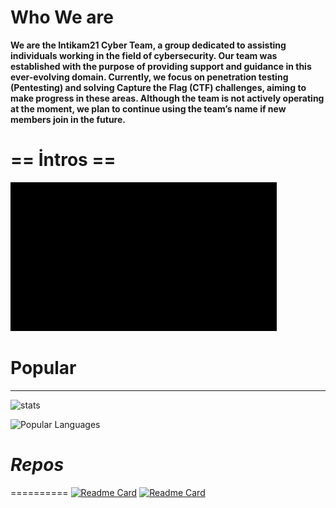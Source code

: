 # Who We are
**We are the Intikam21 Cyber Team, a group dedicated to assisting individuals working in the field of cybersecurity. Our team was established with the purpose of providing support and guidance in this ever-evolving domain.
Currently, we focus on penetration testing (Pentesting) and solving Capture the Flag (CTF) challenges, aiming to make progress in these areas. Although the team is not actively operating at the moment, we plan to continue using the team’s name if new members join in the future.**

# == İntros ==
![intro](https://github.com/Intikam21kurucu/intmages/blob/main/lv_0_20250104174243.gif)

# **Popular**
--------
![stats](https://github-readme-stats.vercel.app/api?username=Intikam21kurucu&show_icons=true&theme=radical)

![Popular Languages](https://github-readme-stats.vercel.app/api/top-langs/?username=Intikam21kurucu&layout=compact)

# *Repos*
==========
[![Readme Card](https://github-readme-stats.vercel.app/api/pin/?username=Intikam21kurucu&repo=intframework-termux)](https://github.com/Intikam21kurucu/intframework-termux)
[![Readme Card](https://github-readme-stats.vercel.app/api/pin/?username=Intikam21kurucu&repo=Sylph-intframework)](https://github.com/Intikam21kurucu/Sylph-intframework)